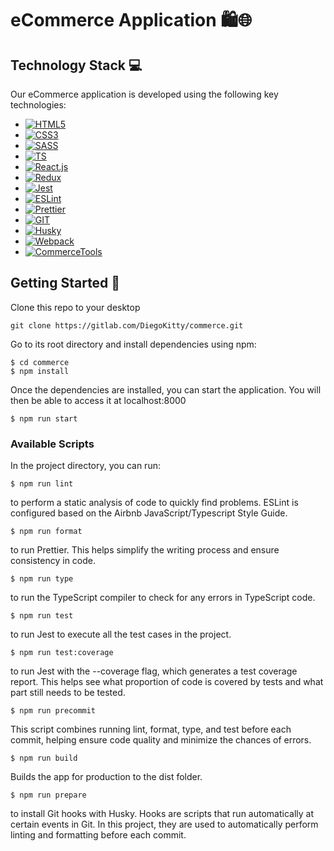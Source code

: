 # eCommerce Application 🛍️🌐

## Technology Stack 💻

Our eCommerce application is developed using the following key technologies:

- [![HTML5][HTML5-icon]][HTML5-url]
- [![CSS3][CSS3-icon]][CSS3-url]
- [![SASS][SASS-icon]][SASS-url]
- [![TS][TS-icon]][TS-url]
- [![React.js][React.js-icon]][React.js-url]
- [![Redux][Redux-icon]][Redux-url]
- [![Jest][Jest-icon]][Jest-url]
- [![ESLint][ESLint-icon]][ESLint-url]
- [![Prettier][Prettier-icon]][Prettier-url]
- [![GIT][GIT-icon]][GIT-url]
- [![Husky][Husky-icon]][Husky-url]
- [![Webpack][Webpack-icon]][Webpack-url]
- [![CommerceTools][CommerceTools-icon]][CommerceTools-url]

## Getting Started 🚀

Clone this repo to your desktop

```
git clone https://gitlab.com/DiegoKitty/commerce.git
```

Go to its root directory and install dependencies using npm:

```
$ cd commerce
$ npm install
```

Once the dependencies are installed, you can start the application. You will then be able to access it at localhost:8000

```
$ npm run start
```

### Available Scripts

In the project directory, you can run:

```
$ npm run lint
```

to perform a static analysis of code to quickly find problems. ESLint is configured based on the Airbnb JavaScript/Typescript Style Guide.

```
$ npm run format
```

to run Prettier. This helps simplify the writing process and ensure consistency in code.

```
$ npm run type
```

to run the TypeScript compiler to check for any errors in TypeScript code.

```
$ npm run test
```

to run Jest to execute all the test cases in the project.

```
$ npm run test:coverage
```

to run Jest with the --coverage flag, which generates a test coverage report. This helps see what proportion of code is covered by tests and what part still needs to be tested.

```
$ npm run precommit
```

This script combines running lint, format, type, and test before each commit, helping ensure code quality and minimize the chances of errors.

```
$ npm run build
```

Builds the app for production to the dist folder.

```
$ npm run prepare
```

to install Git hooks with Husky. Hooks are scripts that run automatically at certain events in Git. In this project, they are used to automatically perform linting and formatting before each commit.

[HTML5-icon]: https://img.shields.io/badge/HTML5-20232A?style=for-the-badge&logo=HTML5&logoColor=eb6907
[HTML5-url]: https://www.w3.org/html/wg/spec/spec.html
[CSS3-icon]: https://img.shields.io/badge/CSS3-20232A?style=for-the-badge&logo=CSS3&logoColor=1572b6
[CSS3-url]: https://www.w3.org/Style/CSS/
[SASS-icon]: https://img.shields.io/badge/SASS-20232A?style=for-the-badge&logo=SASS&logoColor=cf649a
[SASS-url]: https://sass-lang.com/documentation/
[TS-icon]: https://img.shields.io/badge/TS-20232A?style=for-the-badge&logo=Typescript&logoColor=377cc8
[TS-url]: https://www.typescriptlang.org/
[React.js-icon]: https://img.shields.io/badge/React.js-20232A?style=for-the-badge&logo=React&logoColor=61dafb
[React.js-url]: https://react.dev
[Redux-icon]: https://img.shields.io/badge/Redux-20232A?style=for-the-badge&logo=Redux&logoColor=7a50be
[Redux-url]: https://redux.js.org/
[Jest-icon]: https://img.shields.io/badge/Jest-20232A?style=for-the-badge&logo=Jest&logoColor=9a404e
[Jest-url]: https://jestjs.io/docs/getting-started
[ESLint-icon]: https://img.shields.io/badge/ESLint-20232A?style=for-the-badge&logo=ESLint&logoColor=8484f1
[ESLint-url]: https://eslint.org/docs/latest/
[Prettier-icon]: https://img.shields.io/badge/Prettier-20232A?style=for-the-badge&logo=Prettier&logoColor=5bb5b6
[Prettier-url]: https://github.com/prettier/prettier
[GIT-icon]: https://img.shields.io/badge/GIT-20232A?style=for-the-badge&logo=GIT&logoColor=f05a4f
[GIT-url]: https://git-scm.com/doc
[Webpack-icon]: https://img.shields.io/badge/Webpack-20232A?style=for-the-badge&logo=Webpack&logoColor=237cc2
[Webpack-url]: https://webpack.js.org/
[Husky-icon]: https://img.shields.io/badge/🐶_Husky-20232A?style=for-the-badge&logo=Husky&logoColor=557e32
[Husky-url]: https://github.com/typicode/husky#readme
[CommerceTools-icon]: https://img.shields.io/badge/CommerceTools-20232A?style=for-the-badge&logo=CommerceTools&logoColor=ff761c
[CommerceTools-url]: https://commercetools.com/
